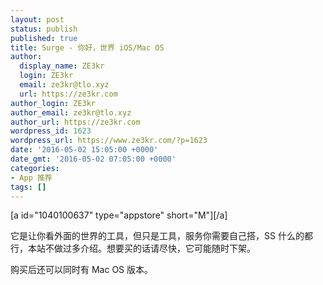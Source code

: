```yaml
---
layout: post
status: publish
published: true
title: Surge - 你好，世界 iOS/Mac OS
author:
  display_name: ZE3kr
  login: ZE3kr
  email: ze3kr@tlo.xyz
  url: https://ze3kr.com
author_login: ZE3kr
author_email: ze3kr@tlo.xyz
author_url: https://ze3kr.com
wordpress_id: 1623
wordpress_url: https://www.ze3kr.com/?p=1623
date: '2016-05-02 15:05:00 +0000'
date_gmt: '2016-05-02 07:05:00 +0000'
categories:
- App 推荐
tags: []
---
```

<p>[a id="1040100637" type="appstore" short="M"][/a]</p>
<p>它是让你看外面的世界的工具，但只是工具，服务你需要自己搭，SS 什么的都行，本站不做过多介绍。想要买的话请尽快，它可能随时下架。</p>
<p>购买后还可以同时有 Mac OS 版本。</p>
